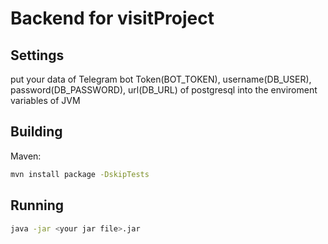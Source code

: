 # Backend for visitProject

## Settings

put your data of Telegram bot Token(BOT_TOKEN), username(DB_USER), password(DB_PASSWORD), url(DB_URL) of postgresql into the enviroment variables of JVM

## Building

Maven: 

```bash
mvn install package -DskipTests
```

## Running
```bash
java -jar <your jar file>.jar
```
